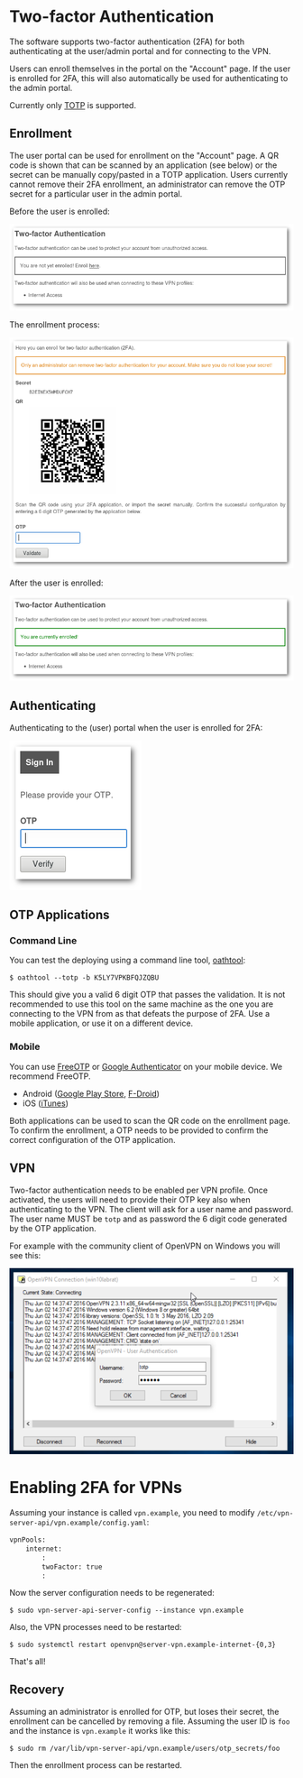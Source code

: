 # Two-factor Authentication

The software supports two-factor authentication (2FA) for both authenticating
at the user/admin portal and for connecting to the VPN.

Users can enroll themselves in the portal on the "Account" page. If the user
is enrolled for 2FA, this will also automatically be used for authenticating
to the admin portal.

Currently only 
[TOTP](https://en.wikipedia.org/wiki/Time-based_One-time_Password_Algorithm) is 
supported.

## Enrollment

The user portal can be used for enrollment on the "Account" page. A QR code is 
shown that can be scanned by an application (see below) or the secret can be 
manually copy/pasted in a TOTP application. Users currently cannot remove their 
2FA enrollment, an administrator can remove the OTP secret for a particular 
user in the admin portal.

Before the user is enrolled:

![OTP pre-enroll](img/2fa/account_pre.png)

The enrollment process:

![OTP enrollment](img/2fa/enroll.png)

After the user is enrolled:

![OTP post-enroll](img/2fa/account_post.png)

## Authenticating

Authenticating to the (user) portal when the user is enrolled for 2FA:

![OTP auth](img/2fa/otp_auth.png)

## OTP Applications

### Command Line

You can test the deploying using a command line tool, 
[oathtool](http://www.nongnu.org/oath-toolkit/):

    $ oathtool --totp -b K5LY7VPKBFQJZQBU

This should give you a valid 6 digit OTP that passes the validation. It is not
recommended to use this tool on the same machine as the one you are connecting
to the VPN from as that defeats the purpose of 2FA. Use a mobile application, 
or use it on a different device.

### Mobile

You can use  [FreeOTP](https://fedorahosted.org/freeotp/) or 
[Google Authenticator](https://en.wikipedia.org/wiki/Google_Authenticator) on 
your mobile device. We recommend FreeOTP.
    
- Android ([Google Play Store](https://play.google.com/store/apps/details?id=org.fedorahosted.freeotp), 
  [F-Droid](https://f-droid.org/repository/browse/?fdid=org.fedorahosted.freeotp))
- iOS ([iTunes](https://itunes.apple.com/us/app/freeotp/id872559395))
    
Both applications can be used to scan the QR code on the enrollment page. To 
confirm the enrollment, a OTP needs to be provided to confirm the correct 
configuration of the OTP application.

## VPN

Two-factor authentication needs to be enabled per VPN profile. Once activated,
the users will need to provide their OTP key also when authenticating to the
VPN. The client will ask for a user name and password. The user name MUST be
`totp` and as password the 6 digit code generated by the OTP application.

For example with the community client of OpenVPN on Windows you will see this:

![OTP on Windows](img/2fa/windows_otp.png)

# Enabling 2FA for VPNs

Assuming your instance is called `vpn.example`, you need to modify 
`/etc/vpn-server-api/vpn.example/config.yaml`:

    vpnPools:
        internet:
            :
            twoFactor: true
            :

Now the server configuration needs to be regenerated:

    $ sudo vpn-server-api-server-config --instance vpn.example

Also, the VPN processes need to be restarted:

    $ sudo systemctl restart openvpn@server-vpn.example-internet-{0,3}

That's all!

## Recovery

Assuming an administrator is enrolled for OTP, but loses their secret, the 
enrollment can be cancelled by removing a file. Assuming the user ID is `foo` 
and the instance is `vpn.example` it works like this:

    $ sudo rm /var/lib/vpn-server-api/vpn.example/users/otp_secrets/foo

Then the enrollment process can be restarted.
